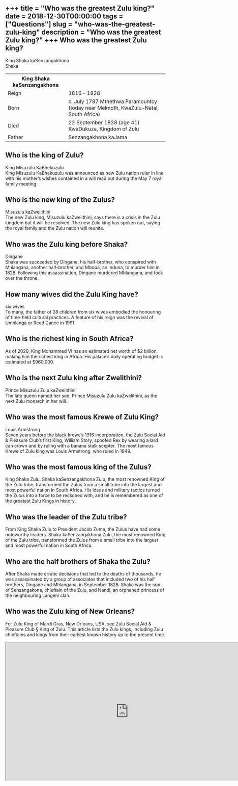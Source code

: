 +++
title = "Who was the greatest Zulu king?"
date = 2018-12-30T00:00:00
tags = ["Questions"]
slug = "who-was-the-greatest-zulu-king"
description = "Who was the greatest Zulu king?"
+++
Who was the greatest Zulu king?
-------------------------------

King Shaka kaSenzangakhona  
Shaka

<table><tr><th>King Shaka kaSenzangakhona</th></tr><tr><td>Reign</td><td>1816 – 1828</td></tr><tr><td>Born</td><td>c. July 1787 Mthethwa Paramountcy (today near Melmoth, KwaZulu-Natal, South Africa)</td></tr><tr><td>Died</td><td>22 September 1828 (age 41) KwaDukuza, Kingdom of Zulu</td></tr><tr><td>Father</td><td>Senzangakhona kaJama</td></tr></table>

Who is the king of Zulu?
------------------------

King Misuzulu KaBhekuzulu  
King Misuzulu KaBhekuzulu was announced as new Zulu nation ruler in line with his mother’s wishes contained in a will read out during the May 7 royal family meeting.

Who is the new king of the Zulus?
---------------------------------

Misuzulu kaZwelithini  
The new Zulu king, Misuzulu kaZwelithini, says there is a crisis in the Zulu kingdom but it will be resolved. The new Zulu king has spoken out, saying the royal family and the Zulu nation will reunite.

Who was the Zulu king before Shaka?
-----------------------------------

Dingane  
Shaka was succeeded by Dingane, his half-brother, who conspired with Mhlangana, another half-brother, and Mbopa, an induna, to murder him in 1828. Following this assassination, Dingane murdered Mhlangana, and took over the throne.

How many wives did the Zulu King have?
--------------------------------------

six wives  
To many, the father of 28 children from six wives embodied the honouring of time-held cultural practices. A feature of his reign was the revival of Umhlanga or Reed Dance in 1991.

Who is the richest king in South Africa?
----------------------------------------

As of 2020, King Mohammed VI has an estimated net worth of $2 billion, making him the richest king in Africa. His palace’s daily operating budget is estimated at $960,000.

Who is the next Zulu king after Zwelithini?
-------------------------------------------

Prince Misuzulu Zulu kaZwelithini  
The late queen named her son, Prince Misuzulu Zulu kaZwelithini, as the next Zulu monarch in her will.

Who was the most famous Krewe of Zulu King?
-------------------------------------------

Louis Armstrong  
Seven years before the black krewe’s 1916 incorporation, the Zulu Social Aid &amp; Pleasure Club’s first King, William Story, spoofed Rex by wearing a lard can crown and by ruling with a banana stalk scepter. The most famous Krewe of Zulu king was Louis Armstrong, who ruled in 1949.

Who was the most famous king of the Zulus?
------------------------------------------

King Shaka Zulu. Shaka kaSenzangakhona Zulu, the most renowned King of the Zulu tribe, transformed the Zulus from a small tribe into the largest and most powerful nation in South Africa. His ideas and military tactics turned the Zulus into a force to be reckoned with, and he is remembered as one of the greatest Zulu Kings in history.

Who was the leader of the Zulu tribe?
-------------------------------------

From King Shaka Zulu to President Jacob Zuma, the Zulus have had some noteworthy leaders. Shaka kaSenzangakhona Zulu, the most renowned King of the Zulu tribe, transformed the Zulus from a small tribe into the largest and most powerful nation in South Africa.

Who are the half brothers of Shaka the Zulu?
--------------------------------------------

After Shaka made erratic decisions that led to the deaths of thousands, he was assassinated by a group of associates that included two of his half brothers, Dingane and Mhlangana, in September 1828. Shaka was the son of Senzangakona, chieftain of the Zulu, and Nandi, an orphaned princess of the neighbouring Langeni clan.

Who was the Zulu king of New Orleans?
-------------------------------------

For Zulu King of Mardi Gras, New Orleans, USA, see Zulu Social Aid &amp; Pleasure Club § King of Zulu. This article lists the Zulu kings, including Zulu chieftains and kings from their earliest known history up to the present time.

<iframe allow="accelerometer; autoplay; clipboard-write; encrypted-media; gyroscope; picture-in-picture" allowfullscreen="" class="__youtube_prefs__  epyt-is-override  no-lazyload" data-no-lazy="1" data-origheight="433" data-origwidth="770" data-skipgform_ajax_framebjll="" height="433" id="_ytid_61230" loading="lazy" src="https://www.youtube.com/embed/NsoQRh2aqZQ?enablejsapi=1&autoplay=0&cc_load_policy=0&cc_lang_pref=&iv_load_policy=1&loop=0&modestbranding=0&rel=1&fs=1&playsinline=0&autohide=2&theme=dark&color=red&controls=1&" title="YouTube player" width="770"></iframe>